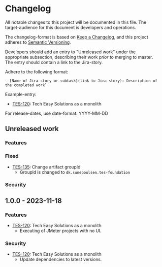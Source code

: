 # Changelog

All notable changes to this project will be documented in this file. The target-audience for this document
is developers and operations.

The changelog-format is based on [Keep a Changelog](https://keepachangelog.com/en/1.0.0/), and this project
adheres to [Semantic Versioning](https://semver.org/spec/v2.0.0.html).

Developers should add an entry to "Unreleased work" under the appropriate subsection, describing their work
_prior_ to merging to master. The entry should contain a link to the Jira-story.

Adhere to the following format:
```
- [Name of Jira-story or subtask](link to Jira-story): Description of the completed work`
```
Example-entry:

- [TES-120](https://sunepoulsen.atlassian.net/browse/TES-120): Tech Easy Solutions as a monolith

For release-dates, use date-format: YYYY-MM-DD

## Unreleased work

### Features

### Fixed

- [TES-135](https://sunepoulsen.atlassian.net/browse/TES-135): Change artifact groupId
  - GroupId is changed to `dk.sunepoulsen.tes-foundation`

### Security

## 1.0.0 - 2023-11-18

### Features

- [TES-120](https://sunepoulsen.atlassian.net/browse/TES-120): Tech Easy Solutions as a monolith
  - Executing of JMeter projects with no UI. 

### Security

- [TES-120](https://sunepoulsen.atlassian.net/browse/TES-120): Tech Easy Solutions as a monolith
  - Update dependencies to latest versions.
